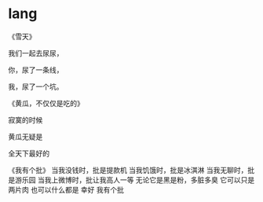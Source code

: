 # lang
《雪天》

我们一起去尿尿，

你，尿了一条线，

我，尿了一个坑。

《黄瓜，不仅仅是吃的》

寂寞的时候

黄瓜无疑是

全天下最好的

《我有个批》
当我没钱时，批是提款机
当我饥饿时，批是冰淇淋
当我无聊时，批是游乐园
当我上微博时，批让我高人一等
无论它是黑是粉，多脏多臭
它可以只是两片肉
也可以什么都是
幸好
我有个批
